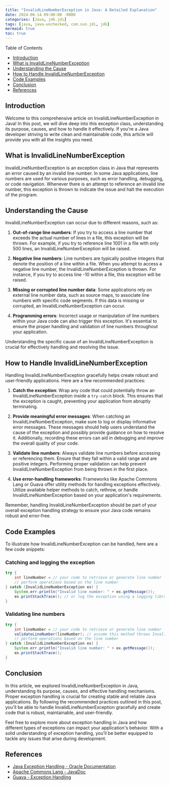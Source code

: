 ```yaml
---
title: "InvalidLineNumberException in Java: A Detailed Explanation"
date: 2024-06-14 09:00:00 -0000
categories: [Java, jdk.jdi]
tags: [java, java-unchecked, com.sun.jdi, jdk]
mermaid: true
toc: true
---
```



Table of Contents
- [Introduction](#introduction)
- [What is InvalidLineNumberException](#what-is-invalidlinenumberexception)
- [Understanding the Cause](#understanding-the-cause)
- [How to Handle InvalidLineNumberException](#how-to-handle-invalidlinenumberexception)
- [Code Examples](#code-examples)
- [Conclusion](#conclusion)
- [References](#references)

## Introduction
Welcome to this comprehensive article on InvalidLineNumberException in Java! In this post, we will dive deep into this exception class, understanding its purpose, causes, and how to handle it effectively. If you're a Java developer striving to write clean and maintainable code, this article will provide you with all the insights you need.

## What is InvalidLineNumberException
InvalidLineNumberException is an exception class in Java that represents an error caused by an invalid line number. In some Java applications, line numbers are used for various purposes, such as error handling, debugging, or code navigation. Whenever there is an attempt to reference an invalid line number, this exception is thrown to indicate the issue and halt the execution of the program.

## Understanding the Cause
InvalidLineNumberException can occur due to different reasons, such as:

1. **Out-of-range line numbers**: If you try to access a line number that exceeds the actual number of lines in a file, this exception will be thrown. For example, if you try to reference line 1001 in a file with only 500 lines, an InvalidLineNumberException will be raised.

2. **Negative line numbers**: Line numbers are typically positive integers that denote the position of a line within a file. When you attempt to access a negative line number, the InvalidLineNumberException is thrown. For instance, if you try to access line -10 within a file, this exception will be raised.

3. **Missing or corrupted line number data**: Some applications rely on external line number data, such as source maps, to associate line numbers with specific code segments. If this data is missing or corrupted, an InvalidLineNumberException can occur.

4. **Programming errors**: Incorrect usage or manipulation of line numbers within your Java code can also trigger this exception. It's essential to ensure the proper handling and validation of line numbers throughout your application.

Understanding the specific cause of an InvalidLineNumberException is crucial for effectively handling and resolving the issue.

## How to Handle InvalidLineNumberException
Handling InvalidLineNumberException gracefully helps create robust and user-friendly applications. Here are a few recommended practices:

1. **Catch the exception**: Wrap any code that could potentially throw an InvalidLineNumberException inside a `try-catch` block. This ensures that the exception is caught, preventing your application from abruptly terminating.

2. **Provide meaningful error messages**: When catching an InvalidLineNumberException, make sure to log or display informative error messages. These messages should help users understand the cause of the exception and possibly provide guidance on how to resolve it. Additionally, recording these errors can aid in debugging and improve the overall quality of your code.

3. **Validate line numbers**: Always validate line numbers before accessing or referencing them. Ensure that they fall within a valid range and are positive integers. Performing proper validation can help prevent InvalidLineNumberException from being thrown in the first place.

4. **Use error-handling frameworks**: Frameworks like Apache Commons Lang or Guava offer utility methods for handling exceptions effectively. Utilize available helper methods to catch, rethrow, or handle InvalidLineNumberException based on your application's requirements.

Remember, handling InvalidLineNumberException should be part of your overall exception handling strategy to ensure your Java code remains robust and error-free.

## Code Examples
To illustrate how InvalidLineNumberException can be handled, here are a few code snippets:

### Catching and logging the exception
```java
try {
    int lineNumber = // your code to retrieve or generate line number
    // perform operations based on the line number
} catch (InvalidLineNumberException ex) {
    System.err.println("Invalid line number: " + ex.getMessage());
    ex.printStackTrace(); // or log the exception using a logging library
}
```

### Validating line numbers
```java
try {
    int lineNumber = // your code to retrieve or generate line number
    validateLineNumber(lineNumber); // assume this method throws InvalidLineNumberException on failure
    // perform operations based on the line number
} catch (InvalidLineNumberException ex) {
    System.err.println("Invalid line number: " + ex.getMessage());
    ex.printStackTrace();
}
```

## Conclusion
In this article, we explored InvalidLineNumberException in Java, understanding its purpose, causes, and effective handling mechanisms. Proper exception handling is crucial for creating stable and reliable Java applications. By following the recommended practices outlined in this post, you'll be able to handle InvalidLineNumberException gracefully and create code that is robust, maintainable, and user-friendly.

Feel free to explore more about exception handling in Java and how different types of exceptions can impact your application's behavior. With a solid understanding of exception handling, you'll be better equipped to tackle any issues that arise during development.

## References
- [Java Exception Handling - Oracle Documentation](https://docs.oracle.com/javase/tutorial/essential/exceptions/)
- [Apache Commons Lang - JavaDoc](https://commons.apache.org/proper/commons-lang/)
- [Guava - Exception Handling](https://github.com/google/guava/wiki/ExceptionHandlingExplained)